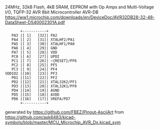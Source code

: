 24MHz, 32kB Flash, 4kB SRAM, EEPROM with Op Amps and Multi-Voltage I/O, TQFP-32
AVR 8bit Microcontroller AVR-DB
https://ww1.microchip.com/downloads/en/DeviceDoc/AVR32DB28-32-48-DataSheet-DS40002301A.pdf


	       +-----------+
	   PA3 |[ 1]   [32]| PA2
	   PA4 |[ 2]   [31]| XTALHF2/PA1
	   PA5 |[ 3]   [30]| XTALHF1/PA0
	   PA6 |[ 4]   [29]| GND
	   PA7 |[ 5]   [28]| VDD
	   PC0 |[ 6]   [27]| UPDI
	   PC1 |[ 7]   [26]| ~{RESET}/PF6
	   PC2 |[ 8]   [25]| PF5
	   PC3 |[ 9]   [24]| PF4
	VDDIO2 |[10]   [23]| PF3
	   PD1 |[11]   [22]| PF2
	   PD2 |[12]   [21]| XTAL32K2/PF1
	   PD3 |[13]   [20]| XTAL32K1/PF0
	   PD4 |[14]   [19]| AGND
	   PD5 |[15]   [18]| AVDD
	   PD6 |[16]   [17]| VREFA/PD7
	       +-----------+


generated by https://github.com/FBEZ/Pinout-AsciiArt from https://github.com/ask6483/kicad-symbols/blob/master/MCU_Microchip_AVR_Dx.kicad_sym